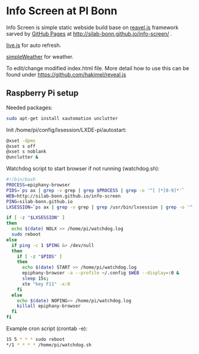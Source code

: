 # Info Screen at PI Bonn

Info Screen is simple static webside build base on [reavel.js](http://lab.hakim.se/reveal-js/) framework sarved by [GitHub Pages](https://pages.github.com/) at http://silab-bonn.github.io/info-screen/ .

[live.js](http://livejs.com/) for auto refresh.

[simpleWeather](http://simpleweatherjs.com) for weather.

To edit/change modified index.html file.
More detail how to use this can be found under https://github.com/hakimel/reveal.js


## Raspberry Pi setup

Needed packages:

```bash
sudo apt-get install xautomation unclutter
```

Init /home/pi/config/lxsession/LXDE-pi/autostart:

```bash
@xset -dpms
@xset s off
@xset s noblank
@unclutter &
```

Watchdog script to start browser if not running (watchdog.sh):

```bash
#!/bin/bash
PROCESS=epiphany-browser
PIDS=`ps ax | grep -v grep | grep $PROCESS | grep -o '^[ ]*[0-9]*'`
WEB=http://silab-bonn.github.io/info-screen
PING=silab-bonn.github.io
LXSESSION=`ps ax | grep -v grep | grep /usr/bin/lxsession | grep -o '^[ ]*[0-9]*'`

if [ -z "$LXSESSION" ]
then
  echo $(date) NOLX >> /home/pi/watchdog.log
  sudo reboot
else
  if ping -c 1 $PING &> /dev/null
  then
    if [ -z "$PIDS" ] 
    then
      echo $(date) START >> /home/pi/watchdog.log
      epiphany-browser -a --profile ~/.config $WEB --display=:0 &
      sleep 15s;
      xte "key F11" -x:0
    fi
  else
    echo $(date) NOPING>> /home/pi/watchdog.log
    killall epiphany-browser
  fi
fi
```

Example cron script (crontab -e):

```bash
15 5 * * * sudo reboot
*/1 * * * * /home/pi/watchdog.sh
```
